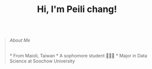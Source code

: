 <h1 align="center">Hi, I'm Peili chang!</h1>

<br></br>
> <h6>About Me</h6>
> * From Maioli, Taiwan
> * A sophomore student 🧑🏻‍💻
> * Major in Data Science at Soochow University



<!--
**peilichang/peilichang** is a ✨ _special_ ✨ repository because its `README.md` (this file) appears on your GitHub profile.

Here are some ideas to get you started:

- 🔭 I’m currently working on ...
- 🌱 I’m currently learning ...
- 👯 I’m looking to collaborate on ...
- 🤔 I’m looking for help with ...
- 💬 Ask me about ...
- 📫 How to reach me: ...
- 😄 Pronouns: ...
- ⚡ Fun fact: ...
-->
